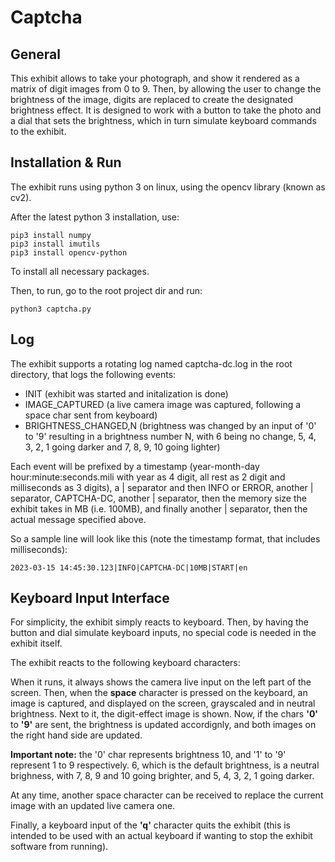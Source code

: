 # Captcha

## General
This exhibit allows to take your photograph, and show it rendered as a matrix of digit images from 0 to 9.
Then, by allowing the user to change the brightness of the image, digits are replaced to create the designated brightness effect.
It is designed to work with a button to take the photo and a dial that sets the brightness, which in turn simulate keyboard commands to the exhibit.

## Installation & Run
The exhibit runs using python 3 on linux, using the opencv library (known as cv2). 

After the latest python 3 installation, use:

```
pip3 install numpy
pip3 install imutils
pip3 install opencv-python
```

To install all necessary packages.

Then, to run, go to the root project dir and run:

```
python3 captcha.py
```

## Log
The exhibit supports a rotating log named captcha-dc.log in the root directory, that logs the following events:
* INIT (exhibit was started and initalization is done)
* IMAGE_CAPTURED (a live camera image was captured, following a space char sent from keyboard)
* BRIGHTNESS_CHANGED,N (brightness was changed by an input of '0' to '9' resulting in a brightness number N, with 6 being no change, 5, 4, 3, 2, 1 going darker and 7, 8, 9, 10 going lighter)

Each event will be prefixed by a timestamp (year-month-day hour:minute:seconds.mili with year as 4 digit, all rest as 2 digit and milliseconds as 3 digits), a | separator and then INFO or ERROR, another | separator, CAPTCHA-DC, another | separator, then the memory size the exhibit takes in MB (i.e. 100MB), and finally another | separator, then the actual message specified above.

So a sample line will look like this (note the timestamp format, that includes milliseconds):
```
2023-03-15 14:45:30.123|INFO|CAPTCHA-DC|10MB|START|en
```

## Keyboard Input Interface
For simplicity, the exhibit simply reacts to keyboard.
Then, by having the button and dial simulate keyboard inputs, no special code is needed in the exhibit itself.

The exhibit reacts to the following keyboard characters:

When it runs, it always shows the camera live input on the left part of the screen.
Then, when the **space** character is pressed on the keyboard, an image is captured, and displayed on the screen, grayscaled and in neutral brightness.
Next to it, the digit-effect image is shown.
Now, if the chars **'0'** to **'9'** are sent, the brightness is updated accordignly, and both images on the right hand side are updated.

**Important note:** the '0' char represents brightness 10, and '1' to '9' represent 1 to 9 respectively.
6, which is the default brightness, is a neutral brighness, with 7, 8, 9 and 10 going brighter, and 5, 4, 3, 2, 1 going darker.

At any time, another space character can be received to replace the current image with an updated live camera one.

Finally, a keyboard input of the **'q'** character quits the exhibit (this is intended to be used with an actual keyboard if wanting to stop the exhibit software from running).
